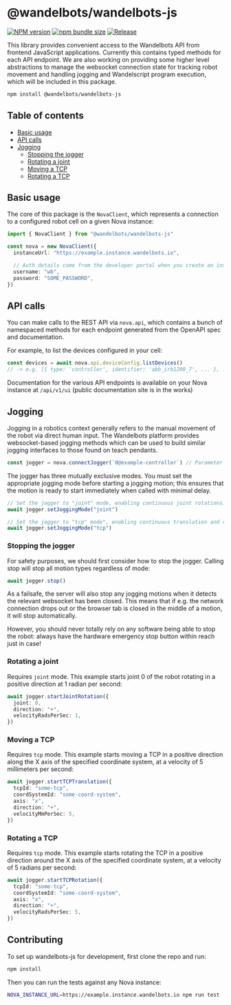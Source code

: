 # @wandelbots/wandelbots-js

[![NPM version](https://img.shields.io/npm/v/@wandelbots/wandelbots-js.svg)](https://npmjs.org/package/@wandelbots/wandelbots-js) [![npm bundle size](https://img.shields.io/bundlephobia/minzip/@wandelbots/wandelbots-js)](https://bundlephobia.com/package/@wandelbots/wandelbots-js) [![Release](https://github.com/wandelbotsgmbh/wandelbots-js/actions/workflows/release.yml/badge.svg)](https://github.com/wandelbotsgmbh/wandelbots-js/actions/workflows/release.yml)

This library provides convenient access to the Wandelbots API from frontend JavaScript applications. Currently this contains typed methods for each API endpoint. We are also working on providing some higher level abstractions to manage the websocket connection state for tracking robot movement and handling jogging and Wandelscript program execution, which will be included in this package.

```bash
npm install @wandelbots/wandelbots-js
```

## Table of contents

- [Basic usage](#basic-usage)
- [API calls](#api-calls)
- [Jogging](#jogging)
  - [Stopping the jogger](#stopping-the-jogger)
  - [Rotating a joint](#rotating-a-joint)
  - [Moving a TCP](#moving-the-tcp)
  - [Rotating a TCP](#rotating-the-tcp)

## Basic usage

The core of this package is the `NovaClient`, which represents a connection to a configured robot cell on a given Nova instance:

```ts
import { NovaClient } from "@wandelbots/wandelbots-js"

const nova = new NovaClient({
  instanceUrl: "https://example.instance.wandelbots.io",

  // Auth details come from the developer portal when you create an instance
  username: "wb",
  password: "SOME_PASSWORD",
})
```

## API calls

You can make calls to the REST API via `nova.api`, which contains a bunch of namespaced methods for each endpoint generated from the OpenAPI spec and documentation.

For example, to list the devices configured in your cell:

```ts
const devices = await nova.api.deviceConfig.listDevices()
// -> e.g. [{ type: 'controller', identifier: 'abb_irb1200_7', ... }, ...]
```

Documentation for the various API endpoints is available on your Nova instance at `/api/v1/ui` (public documentation site is in the works)

## Jogging

Jogging in a robotics context generally refers to the manual movement of the robot via direct human input. The Wandelbots platform provides websocket-based jogging methods which can be used to build similar jogging interfaces to those found on teach pendants.

```ts
const jogger = nova.connectJogger(`0@example-controller`) // Parameter is the id of the motion group to jog
```

The jogger has three mutually exclusive modes. You must set the appropriate jogging mode before starting a jogging motion; this ensures that the motion is ready to start immediately when called with minimal delay.

```ts
// Set the jogger to "joint" mode, enabling continuous joint rotations.
await jogger.setJoggingMode("joint")

// Set the jogger to "tcp" mode", enabling continuous translation and rotation movements of the tool center point.
await jogger.setJoggingMode("tcp")
```

### Stopping the jogger

For safety purposes, we should first consider how to stop the jogger. Calling stop will stop all motion types regardless of mode:

```ts
await jogger.stop()
```

As a failsafe, the server will also stop any jogging motions when it detects the relevant websocket has been closed. This means that if e.g. the network connection drops out or the browser tab is closed in the middle of a motion, it will stop automatically.

However, you should never totally rely on any software being able to stop the robot: always have the hardware emergency stop button within reach just in case!

### Rotating a joint

Requires `joint` mode. This example starts joint 0 of the robot rotating in a positive direction at 1 radian per second:

```ts
await jogger.startJointRotation({
  joint: 0,
  direction: "+",
  velocityRadsPerSec: 1,
})
```

### Moving a TCP

Requires `tcp` mode. This example starts moving a TCP in a positive direction along the X axis of the specified coordinate system, at a velocity of 5 millimeters per second:

```ts
await jogger.startTCPTranslation({
  tcpId: "some-tcp",
  coordSystemId: "some-coord-system",
  axis: "x",
  direction: "+",
  velocityMmPerSec: 5,
})
```

### Rotating a TCP

Requires `tcp` mode. This example starts rotating the TCP in a positive direction around the X axis of the specified coordinate system, at a velocity of 5 radians per second:

```ts
await jogger.startTCPRotation({
  tcpId: "some-tcp",
  coordSystemId: "some-coord-system",
  axis: "x",
  direction: "+",
  velocityRadsPerSec: 5,
})
```

## Contributing

To set up wandelbots-js for development, first clone the repo and run:

```bash
npm install
```

Then you can run the tests against any Nova instance:

```bash
NOVA_INSTANCE_URL=https://example.instance.wandelbots.io npm run test
```
